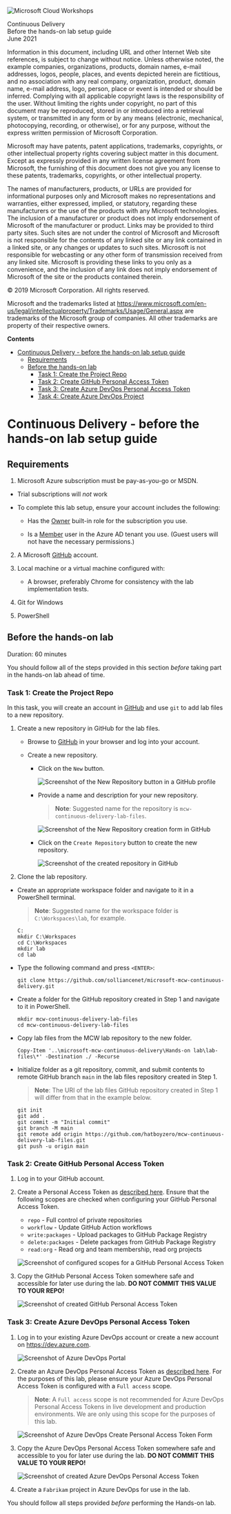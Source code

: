 ![](../Media/ms-cloud-workshop.png "Microsoft Cloud Workshops")

<div class="MCWHeader1">
Continuous Delivery
</div>

<div class="MCWHeader2">
Before the hands-on lab setup guide
</div>

<div class="MCWHeader3">
June 2021
</div>


Information in this document, including URL and other Internet Web site references, is subject to change without notice. Unless otherwise noted, the example companies, organizations, products, domain names, e-mail addresses, logos, people, places, and events depicted herein are fictitious, and no association with any real company, organization, product, domain name, e-mail address, logo, person, place or event is intended or should be inferred. Complying with all applicable copyright laws is the responsibility of the user. Without limiting the rights under copyright, no part of this document may be reproduced, stored in or introduced into a retrieval system, or transmitted in any form or by any means (electronic, mechanical, photocopying, recording, or otherwise), or for any purpose, without the express written permission of Microsoft Corporation.

Microsoft may have patents, patent applications, trademarks, copyrights, or other intellectual property rights covering subject matter in this document. Except as expressly provided in any written license agreement from Microsoft, the furnishing of this document does not give you any license to these patents, trademarks, copyrights, or other intellectual property.

The names of manufacturers, products, or URLs are provided for informational purposes only and Microsoft makes no representations and warranties, either expressed, implied, or statutory, regarding these manufacturers or the use of the products with any Microsoft technologies. The inclusion of a manufacturer or product does not imply endorsement of Microsoft of the manufacturer or product. Links may be provided to third party sites. Such sites are not under the control of Microsoft and Microsoft is not responsible for the contents of any linked site or any link contained in a linked site, or any changes or updates to such sites. Microsoft is not responsible for webcasting or any other form of transmission received from any linked site. Microsoft is providing these links to you only as a convenience, and the inclusion of any link does not imply endorsement of Microsoft of the site or the products contained therein.

© 2019 Microsoft Corporation. All rights reserved.

Microsoft and the trademarks listed at <https://www.microsoft.com/en-us/legal/intellectualproperty/Trademarks/Usage/General.aspx> are trademarks of the Microsoft group of companies. All other trademarks are property of their respective owners.

**Contents**

<!-- TOC -->

- [Continuous Delivery - before the hands-on lab setup guide](#continuous-delivery---before-the-hands-on-lab-setup-guide)
    - [Requirements](#requirements)
    - [Before the hands-on lab](#before-the-hands-on-lab)
        - [Task 1: Create the Project Repo](#task-1-create-the-project-repo)
        - [Task 2: Create GitHub Personal Access Token](#task-2-create-github-personal-access-token)
        - [Task 3: Create Azure DevOps Personal Access Token](#task-3-create-azure-devops-personal-access-token)
        - [Task 4: Create Azure DevOps Project](#task-4-create-azure-devops-project)

<!-- /TOC -->

# Continuous Delivery - before the hands-on lab setup guide 

## Requirements

1.  Microsoft Azure subscription must be pay-as-you-go or MSDN.

  - Trial subscriptions will _not_ work

  - To complete this lab setup, ensure your account includes the following:

    - Has the [Owner](https://docs.microsoft.com/azure/role-based-access-control/build-in-roles#owner) built-in role for the subscription you use.

    - Is a [Member](https://docs.microsoft.com/azure/active-directory/fundamentals/users-default-permissions#member-and-guest-users) user in the Azure AD tenant you use. (Guest users will not have the necessary permissions.)

2. A Microsoft [GitHub](https://github.com) account.

3. Local machine or a virtual machine configured with:

    - A browser, preferably Chrome for consistency with the lab implementation tests.

4. Git for Windows

5. PowerShell

## Before the hands-on lab

Duration: 60 minutes

You should follow all of the steps provided in this section _before_ taking part in the hands-on lab ahead of time.

### Task 1: Create the Project Repo

In this task, you will create an account in [GitHub](https://github.com) and use `git` to add lab files to a new repository.

1. Create a new repository in GitHub for the lab files.

    - Browse to [GitHub](https://github.com) in your browser and log into your account.

    - Create a new repository.

      - Click on the `New` button.

        ![Screenshot of the `New Repository` button in a GitHub profile](../Media/b4-task1-step1-1.png "New Repository Button")

    
      - Provide a name and description for your new repository.

        > **Note**: Suggested name for the repository is `mcw-continuous-delivery-lab-files`.

        ![Screenshot of the `New Repository` creation form in GitHub](../Media/b4-task1-step1-2.png "New Repository Creation Form")

      - Click on the `Create Repository` button to create the new repository.

        ![Screenshot of the created repository in GitHub](../Media/b4-task1-step1-3.png "Created Repository Page")

2. Clone the lab repository.

  - Create an appropriate workspace folder and navigate to it in a PowerShell terminal.

    > **Note**: Suggested name for the workspace folder is `C:\Workspaces\lab`, for example.

    ```pwsh
    C:
    mkdir C:\Workspaces
    cd C:\Workspaces
    mkdir lab
    cd lab
    ```

  - Type the following command and press `<ENTER>`:

    ```pwsh
    git clone https://github.com/solliancenet/microsoft-mcw-continuous-delivery.git
    ```

  - Create a folder for the GitHub repository created in Step 1 and navigate to it in PowerShell.

    ```pwsh
    mkdir mcw-continuous-delivery-lab-files
    cd mcw-continuous-delivery-lab-files
    ```

  - Copy lab files from the MCW lab repository to the new folder.

    ```pwsh
    Copy-Item '..\microsoft-mcw-continuous-delivery\Hands-on lab\lab-files\*' -Destination ./ -Recurse
    ```

  - Initialize folder as a git repository, commit, and submit contents to remote GitHub branch `main` in the lab files repository created in Step 1.

    > **Note**: The URI of the lab files GitHub repository created in Step 1 will differ from that in the example below.

    ```pwsh
    git init
    git add .
    git commit -m "Initial commit"
    git branch -M main
    git remote add origin https://github.com/hatboyzero/mcw-continuous-delivery-lab-files.git
    git push -u origin main
    ```

### Task 2: Create GitHub Personal Access Token

1. Log in to your GitHub account.

2. Create a Personal Access Token as [described here](https://docs.github.com/en/free-pro-team@latest/github/authenticating-to-github/creating-a-personal-access-token).  Ensure that the following scopes are checked when configuring your GitHub Personal Access Token.

    - `repo` - Full control of private repositories
    - `workflow` - Update GitHub Action workflows
    - `write:packages` - Upload packages to GitHub Package Registry
    - `delete:packages` - Delete packages from GitHub Package Registry
    - `read:org` - Read org and team membership, read org projects

    ![Screenshot of configured scopes for a GitHub Personal Access Token](../Media/b4-task2-step2-1.png "GitHub Personal Access Token Scope Configuration")

3. Copy the GitHub Personal Access Token somewhere safe and accessible for later use during the lab. **DO NOT COMMIT THIS VALUE TO YOUR REPO!**

    ![Screenshot of created GitHub Personal Access Token](../Media/b4-task2-step3-1.png "Created GitHub Personal Access Token")

### Task 3: Create Azure DevOps Personal Access Token

1.  Log in to your existing Azure DevOps account or create a new account on https://dev.azure.com.

    ![Screenshot of Azure DevOps Portal](../Media/b4-task3-step1-1.png "Azure DevOps Portal")

2. Create an Azure DevOps Personal Access Token as [described here](https://docs.microsoft.com/en-us/azure/devops/organizations/accounts/use-personal-access-tokens-to-authenticate?view=azure-devops&tabs=preview-page).  For the purposes of this lab, please ensure your Azure DevOps Personal Access Token is configured with a `Full access` scope.

    > **Note**: A `Full access` scope is not recommended for Azure DevOps Personal Access Tokens in live development and production environments. We are only using this scope for the purposes of this lab.

    ![Screenshot of Azure DevOps Create Personal Access Token Form](../Media/b4-task3-step2-1.png "Create Azure DevOps Personal Access Token")

3. Copy the Azure DevOps Personal Access Token somewhere safe and accessible to you for later use during the lab. **DO NOT COMMIT THIS VALUE TO YOUR REPO!**

    ![Screenshot of created Azure DevOps Personal Access Token](../Media/b4-task3-step3-1.png "Created Azure DevOps Personal Access Token")

4. Create a `Fabrikam` project in Azure DevOps for use in the lab.

You should follow all steps provided *before* performing the Hands-on lab.


